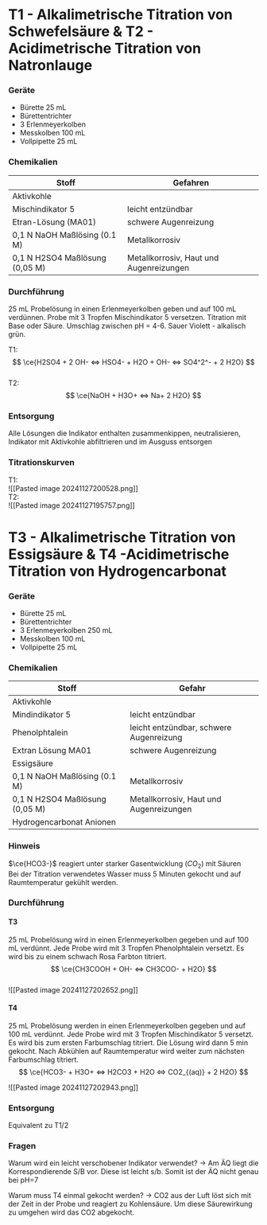 # T1 - Alkalimetrische Titration von Schwefelsäure & T2 - Acidimetrische Titration von Natronlauge
### Geräte                                
- Bürette 25 mL                                
- Bürettentrichter                                
- 3 Erlenmeyerkolben                                
- Messkolben 100 mL                                
- Vollpipette 25 mL                                
### Chemikalien                                
                                
| Stoff                          | Gefahren                                |                                
| ------------------------------ | --------------------------------------- |                                
| Aktivkohle                     |                                         |                                
| Mischindikator 5               | leicht entzündbar                       |                                
| Etran-Lösung (MA01)            | schwere Augenreizung                    |                                
| 0,1 N NaOH Maßlösing (0.1 M)   | Metallkorrosiv                          |                                
| 0,1 N H2SO4 Maßlösung (0,05 M) | Metallkorrosiv, Haut und Augenreizungen |                                
### Durchführung                                
25 mL Probelösung in einen Erlenmeyerkolben geben und auf 100 mL verdünnen. Probe mit 3 Tropfen Mischindikator 5 versetzen. Titration mit Base oder Säure. Umschlag zwischen pH = 4-6. Sauer Violett - alkalisch grün.                                
                                
T1:                                
$$                                
\ce{H2SO4 + 2 OH- <=> HSO4- + H2O + OH- <=> SO4^2^- + 2 H2O}                                
$$                                
T2:                                
$$                                
\ce{NaOH + H3O+ <=> Na+ 2 H2O}                                
$$                                
                                
### Entsorgung                                
Alle Lösungen die Indikator enthalten zusammenkippen, neutralisieren, Indikator mit Aktivkohle abfiltrieren und im Ausguss entsorgen                                
                                
### Titrationskurven                                
T1:                                
![[Pasted image 20241127200528.png]]                                
T2:                                
![[Pasted image 20241127195757.png]]                                
                                
                                
# T3 - Alkalimetrische Titration von Essigsäure & T4 -Acidimetrische Titration von Hydrogencarbonat                                
### Geräte                                
- Bürette 25 mL                                
- Bürettentrichter                                
- 3 Erlenmeyerkolben 250 mL                                
- Messkolben 100 mL                                
- Vollpipette 25 mL                                
### Chemikalien                                
                                
| Stoff                          | Gefahr                                  |                                
| ------------------------------ | --------------------------------------- |                                
| Aktivkohle                     |                                         |                                
| Mindindikator 5                | leicht entzündbar                       |                                
| Phenolphtalein                 | leicht entzündbar, schwere Augenreizung |                                
| Extran Lösung MA01             | schwere Augenreizung                    |                                
| Essigsäure                     |                                         |                                
| 0,1 N NaOH Maßlösing (0.1 M)   | Metallkorrosiv                          |                                
| 0,1 N H2SO4 Maßlösung (0,05 M) | Metallkorrosiv, Haut und Augenreizungen |                                
| Hydrogencarbonat Anionen       |                                         |                                
### Hinweis                                
$\ce{HCO3-}$ reagiert unter starker Gasentwicklung ($CO_2$) mit Säuren                                
Bei der Titration verwendetes Wasser muss 5 Minuten gekocht und auf Raumtemperatur gekühlt werden.                                
### Durchführung                                
#### T3                                
25 mL Probelösung wird in einen Erlenmeyerkolben gegeben und auf 100 mL verdünnt. Jede Probe wird mit 3 Tropfen Phenolphtalein versetzt. Es wird bis zu einem schwach Rosa Farbton titriert.                                
$$                                
	\ce{CH3COOH + OH- <=> CH3COO- + H2O}                                 
$$                                
![[Pasted image 20241127202652.png]]                                
#### T4                                
25 mL Probelösung werden in einen Erlenmeyerkolben gegeben und auf 100 mL verdünnt. Jede Probe wird mit 3 Tropfen Mischindikator 5 versetzt. Es wird bis zum ersten Farbumschlag titriert. Die Lösung wird dann 5 min gekocht. Nach Abkühlen auf Raumtemperatur wird weiter zum nächsten Farbumschlag titriert.                                
$$                                
\ce{HCO3- + H3O+ <=> H2CO3 + H2O <=> CO2_{(aq)} + 2 H2O}                                
$$                                
                                
![[Pasted image 20241127202943.png]]                                
### Entsorgung                                
Equivalent zu T1/2                                
                                
### Fragen                                
Warum wird ein leicht verschobener Indikator verwendet? -> Am ÄQ liegt die Korrespondierende S/B vor. Diese ist leicht s/b. Somit ist der ÄQ nicht genau bei pH=7                                
                                
Warum muss T4 einmal gekocht werden? -> CO2 aus der Luft löst sich mit der Zeit in der Probe und reagiert zu Kohlensäure. Um diese Säurewirkung zu umgehen wird das CO2 abgekocht.                                
